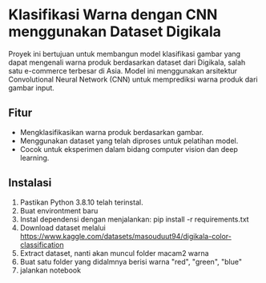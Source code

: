# Klasifikasi Warna dengan CNN menggunakan Dataset Digikala
Proyek ini bertujuan untuk membangun model klasifikasi gambar yang dapat mengenali warna produk berdasarkan dataset dari Digikala, salah satu e-commerce terbesar di Asia. Model ini menggunakan arsitektur Convolutional Neural Network (CNN) untuk memprediksi warna produk dari gambar input.

## Fitur
- Mengklasifikasikan warna produk berdasarkan gambar.
- Menggunakan dataset yang telah diproses untuk pelatihan model.
- Cocok untuk eksperimen dalam bidang computer vision dan deep learning.

## Instalasi
1. Pastikan Python 3.8.10 telah terinstal.
2. Buat environtment baru
3. Instal dependensi dengan menjalankan:
   pip install -r requirements.txt
4. Download dataset melalui 
    https://www.kaggle.com/datasets/masouduut94/digikala-color-classification
5. Extract dataset, nanti akan muncul folder macam2 warna
6. Buat satu folder yang didalmnya berisi warna "red", "green", "blue"
7. jalankan notebook
